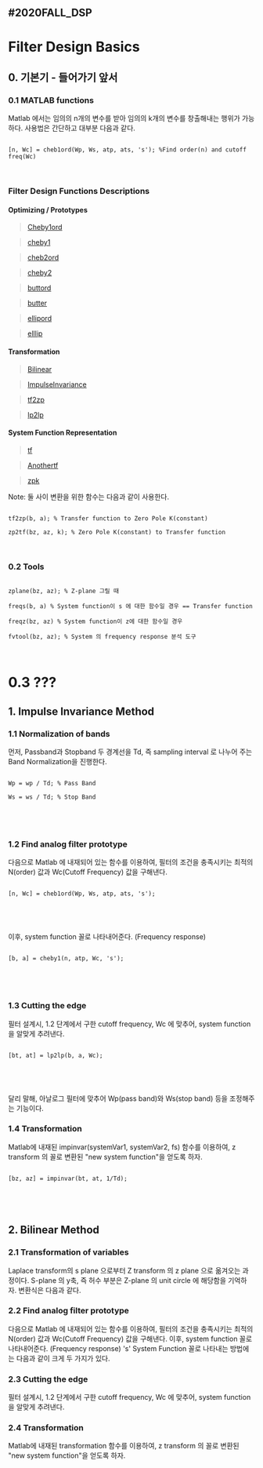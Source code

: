 #2020FALL_DSP
-------------------------
# Filter Design Basics

## 0. 기본기 - 들어가기 앞서
### 0.1 MATLAB functions
Matlab 에서는 임의의 n개의 변수를 받아 임의의 k개의 변수를 창출해내는 행위가 가능하다. 
사용법은 간단하고 대부분 다음과 같다. 
<pre>
<code>
[n, Wc] = cheb1ord(Wp, Ws, atp, ats, 's'); %Find order(n) and cutoff freq(Wc)

</code>
</pre>

### Filter Design Functions Descriptions

#### Optimizing / Prototypes
> [Cheby1ord](https://www.mathworks.com/help/signal/ref/cheb1ord.html)

> [cheby1](https://www.mathworks.com/help/signal/ref/cheby1.html)

> [cheb2ord](https://www.mathworks.com/help/signal/ref/cheb2ord.html?searchHighlight=cheby2ord&s_tid=srchtitle)

> [cheby2](https://www.mathworks.com/help/signal/ref/cheby2.html)

> [buttord](https://www.mathworks.com/help/signal/ref/buttord.html?searchHighlight=buttord&s_tid=srchtitle)

> [butter](https://www.mathworks.com/help/signal/ref/butter.html?searchHighlight=butter&s_tid=srchtitle)

> [ellipord](https://www.mathworks.com/help/signal/ref/ellipord.html)

> [elllip](https://www.mathworks.com/help/signal/ref/ellip.html)

#### Transformation 
> [Bilinear](https://www.mathworks.com/help/signal/ref/bilinear.html?searchHighlight=bilinear&s_tid=srchtitle)

> [ImpulseInvariance](https://www.mathworks.com/help/signal/ref/impinvar.html?searchHighlight=impinvar&s_tid=srchtitle)

> [tf2zp](https://www.mathworks.com/help/signal/ref/tf2zp.html)

> [lp2lp](https://www.mathworks.com/help/signal/ref/lp2lp.html?searchHighlight=lp2lp&s_tid=srchtitle)

#### System Function Representation 

> [tf](https://www.mathworks.com/help/signal/ref/tf.html?searchHighlight=tf&s_tid=srchtitle)

> [Anothertf](https://www.mathworks.com/help/dsp/ref/dsp.notchpeakfilter.tfnotchpeakfilter.html)

> [zpk](https://www.mathworks.com/help/signal/ref/zpk.html)

Note: 둘 사이 변환을 위한 함수는 다음과 같이 사용한다. 
<pre>
<code>
tf2zp(b, a); % Transfer function to Zero Pole K(constant)

zp2tf(bz, az, k); % Zero Pole K(constant) to Transfer function 

</code>
</pre>

### 0.2 Tools
<pre>
<code>
zplane(bz, az); % Z-plane 그릴 때

freqs(b, a) % System function이 s 에 대한 함수일 경우 == Transfer function

freqz(bz, az) % System function이 z에 대한 함수일 경우

fvtool(bz, az); % System 의 frequency response 분석 도구

</code>
</pre>

# 0.3 ???

## 1. Impulse Invariance Method
### 1.1 Normalization of bands
먼저, Passband과 Stopband 두 경계선을 Td, 즉 sampling interval 로 나누어 주는 Band Normalization을 진행한다. 

<pre>
<code>
Wp = wp / Td; % Pass Band

Ws = ws / Td; % Stop Band 

</pre>
</code>

### 1.2 Find analog filter prototype
다음으로 Matlab 에 내재되어 있는 함수를 이용하여, 필터의 조건을 충족시키는 최적의 N(order) 값과 Wc(Cutoff Frequency) 값을 구해낸다. 

<pre>
<code>
[n, Wc] = cheb1ord(Wp, Ws, atp, ats, 's');

</pre>
</code>

이후, system function 꼴로 나타내어준다. (Frequency response)

<pre>
<code>
[b, a] = cheby1(n, atp, Wc, 's');

</pre>
</code>

### 1.3 Cutting the edge
필터 설계시, 1.2 단계에서 구한 cutoff frequency, Wc 에 맞추어, system function 을 알맞게 추려낸다. 

<pre>
<code>
[bt, at] = lp2lp(b, a, Wc);

</pre>
</code>

달리 말해, 아날로그 필터에 맞추어 Wp(pass band)와 Ws(stop band) 등을 조정해주는 기능이다. 


### 1.4 Transformation 
Matlab에 내재된 impinvar(systemVar1, systemVar2, fs) 함수를 이용하여, z transform 의 꼴로 변환된 "new system function"을 얻도록 하자.

<pre>
<code>
[bz, az] = impinvar(bt, at, 1/Td);

</pre>
</code>

## 2. Bilinear Method
### 2.1 Transformation of variables
Laplace transform의 s plane 으로부터 Z transform 의 z plane 으로 옮겨오는 과정이다. 
S-plane 의 y축, 즉 허수 부분은 Z-plane 의 unit circle 에 해당함을 기억하자. 
변환식은 다음과 같다. 

### 2.2 Find analog filter prototype
다음으로 Matlab 에 내재되어 있는 함수를 이용하여, 필터의 조건을 충족시키는 최적의 N(order) 값과 Wc(Cutoff Frequency) 값을 구해낸다. 
이후, system function 꼴로 나타내어준다. (Frequency response)
's'
System Function 꼴로 나타내는 방법에는 다음과 같이 크게 두 가지가 있다.

### 2.3 Cutting the edge
필터 설계시, 1.2 단계에서 구한 cutoff frequency, Wc 에 맞추어, system function 을 알맞게 추려낸다. 

### 2.4 Transformation 
Matlab에 내재된 transformation 함수를 이용하여, z transform 의 꼴로 변환된 "new system function"을 얻도록 하자.
